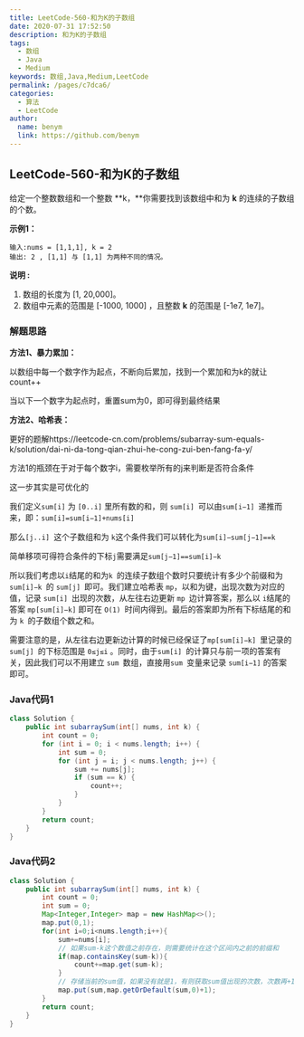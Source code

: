 ```yaml
---
title: LeetCode-560-和为K的子数组
date: 2020-07-31 17:52:50
description: 和为K的子数组
tags: 
  - 数组
  - Java
  - Medium
keywords: 数组,Java,Medium,LeetCode
permalink: /pages/c7dca6/
categories: 
  - 算法
  - LeetCode
author: 
  name: benym
  link: https://github.com/benym
---
```


## LeetCode-560-和为K的子数组

给定一个整数数组和一个整数 **k，**你需要找到该数组中和为 **k** 的连续的子数组的个数。

<!--more-->

**示例1：**

```
输入:nums = [1,1,1], k = 2
输出: 2 , [1,1] 与 [1,1] 为两种不同的情况。
```

**说明 :**

1. 数组的长度为 [1, 20,000]。
2. 数组中元素的范围是 [-1000, 1000] ，且整数 **k** 的范围是 [-1e7, 1e7]。

### 解题思路

**方法1、暴力累加：**

以数组中每一个数字作为起点，不断向后累加，找到一个累加和为k的就让count++

当以下一个数字为起点时，重置sum为0，即可得到最终结果

**方法2、哈希表：**

更好的题解https://leetcode-cn.com/problems/subarray-sum-equals-k/solution/dai-ni-da-tong-qian-zhui-he-cong-zui-ben-fang-fa-y/

方法1的瓶颈在于对于每个数字i，需要枚举所有的j来判断是否符合条件

这一步其实是可优化的

我们定义`sum[i]` 为 `[0..i]` 里所有数的和，则 `sum[i] `可以由`sum[i−1] `递推而来，即：`sum[i]=sum[i−1]+nums[i]`

那么`[j..i] `这个子数组和为 `k`这个条件我们可以转化为`sum[i]−sum[j−1]==k`

简单移项可得符合条件的下标`j`需要满足`sum[j−1]==sum[i]−k`

所以我们考虑以`i`结尾的和为`k `的连续子数组个数时只要统计有多少个前缀和为 `sum[i]−k `的 `sum[j] `即可。我们建立哈希表 `mp`，以和为键，出现次数为对应的值，记录 `sum[i] `出现的次数，从左往右边更新 `mp `边计算答案，那么以 `i`结尾的答案 `mp[sum[i]−k]` 即可在 `O(1) `时间内得到。最后的答案即为所有下标结尾的和为 `k `的子数组个数之和。

需要注意的是，从左往右边更新边计算的时候已经保证了`mp[sum[i]−k] `里记录的 `sum[j] `的下标范围是 `0≤j≤i` 。同时，由于`sum[i] `的计算只与前一项的答案有关，因此我们可以不用建立 `sum `数组，直接用`sum `变量来记录 `sum[i−1]` 的答案即可。

### Java代码1

```java
class Solution {
    public int subarraySum(int[] nums, int k) {
        int count = 0;
        for (int i = 0; i < nums.length; i++) {
            int sum = 0;
            for (int j = i; j < nums.length; j++) {
                sum += nums[j];
                if (sum == k) {
                    count++;
                }
            }
        }
        return count;
    }
}
```

### Java代码2

```java
class Solution {
    public int subarraySum(int[] nums, int k) {
        int count = 0;
        int sum = 0;
        Map<Integer,Integer> map = new HashMap<>();
        map.put(0,1);
        for(int i=0;i<nums.length;i++){
            sum+=nums[i];
            // 如果sum-k这个数值之前存在，则需要统计在这个区间内之前的前缀和
            if(map.containsKey(sum-k)){
                count+=map.get(sum-k);
            }
            // 存储当前的sum值，如果没有就是1，有则获取sum值出现的次数，次数再+1
            map.put(sum,map.getOrDefault(sum,0)+1);
        }
        return count;
    }
}
```



